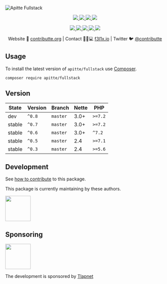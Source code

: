 ![Apitte Fullstack](https://heatbadger.now.sh/github/readme/apitte/fullstack/)

<p align=center>
  <a href="https://github.com/apitte/fullstack/actions">
    <img src="https://badgen.net/github/checks/apitte/fullstack/master?cache=300">
  </a>
  <a href="https://coveralls.io/r/apitte/fullstack">
    <img src="https://badgen.net/coveralls/c/github/apitte/fullstack?cache=300">
  </a>
  <a href="https://packagist.org/packages/apitte/fullstack">
    <img src="https://badgen.net/packagist/dm/apitte/fullstack">
  </a>
  <a href="https://packagist.org/packages/apitte/fullstack">
    <img src="https://badgen.net/packagist/v/apitte/fullstack">
  </a>
</p>
<p align=center>
  <a href="https://packagist.org/packages/apitte/fullstack">
    <img src="https://badgen.net/packagist/php/apitte/fullstack">
  </a>
  <a href="https://github.com/apitte/fullstack">
    <img src="https://badgen.net/github/license/apitte/fullstack">
  </a>
  <a href="http://bit.ly/apittegitter">
    <img src="https://badgen.net/badge/chat/apitte/cyan">
  </a>
  <a href="https://bit.ly/cttfo">
    <img src="https://badgen.net/badge/support/forum/yellow">
  </a>
  <a href="https://contributte.org/partners.html">
    <img src="https://badgen.net/badge/become/a%20patron/F96854">
  </a>
<p>

<p align=center>
Website 🚀 <a href="https://contributte.org">contributte.org</a> | Contact 👨🏻💻 <a href="https://f3l1x.io">f3l1x.io</a> | Twitter 🐦 <a href="https://twitter.com/contributte">@contributte</a>
</p>


## Usage

To install the latest version of `apitte/fullstack` use [Composer](https://getcomposer.com).

```
composer require apitte/fullstack
```

## Version

| State       | Version | Branch   | Nette | PHP     |
|-------------|---------|----------|-------|---------|
| dev         | `^0.8`  | `master` | 3.0+  | `>=7.2` |
| stable      | `^0.7`  | `master` | 3.0+  | `>=7.2` |
| stable      | `^0.6`  | `master` | 3.0+  | `^7.2`  |
| stable      | `^0.5`  | `master` | 2.4   | `>=7.1` |
| stable      | `^0.3`  | `master` | 2.4   | `>=5.6` |

## Development

See [how to contribute](https://contributte.org/contributing.html) to this package.

This package is currently maintaining by these authors.

<a href="https://github.com/f3l1x">
  <img width="80" height="80" src="https://avatars2.githubusercontent.com/u/538058?v=3&s=80">
</a>

## Sponsoring

<a href="https://github.com/tlapnet">
  <img width="80" height="80" src="https://avatars1.githubusercontent.com/u/22914186?s=80&v=4">
</a>

The development is sponsored by [Tlapnet](https://www.tlapnet.cz)

